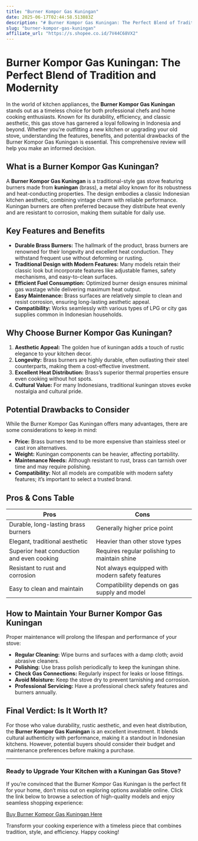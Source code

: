 ```yaml
---
title: "Burner Kompor Gas Kuningan"
date: 2025-06-17T02:44:58.513883Z
description: "# Burner Kompor Gas Kuningan: The Perfect Blend of Tradition and Modernity..."
slug: "burner-kompor-gas-kuningan"
affiliate_url: "https://s.shopee.co.id/7V44C68VX2"
---
```

# Burner Kompor Gas Kuningan: The Perfect Blend of Tradition and Modernity

In the world of kitchen appliances, the **Burner Kompor Gas Kuningan** stands out as a timeless choice for both professional chefs and home cooking enthusiasts. Known for its durability, efficiency, and classic aesthetic, this gas stove has garnered a loyal following in Indonesia and beyond. Whether you're outfitting a new kitchen or upgrading your old stove, understanding the features, benefits, and potential drawbacks of the Burner Kompor Gas Kuningan is essential. This comprehensive review will help you make an informed decision.

## What is a Burner Kompor Gas Kuningan?

A **Burner Kompor Gas Kuningan** is a traditional-style gas stove featuring burners made from **kuningan** (brass), a metal alloy known for its robustness and heat-conducting properties. The design embodies a classic Indonesian kitchen aesthetic, combining vintage charm with reliable performance. Kuningan burners are often preferred because they distribute heat evenly and are resistant to corrosion, making them suitable for daily use.

## Key Features and Benefits

- **Durable Brass Burners:** The hallmark of the product, brass burners are renowned for their longevity and excellent heat conduction. They withstand frequent use without deforming or rusting.
- **Traditional Design with Modern Features:** Many models retain their classic look but incorporate features like adjustable flames, safety mechanisms, and easy-to-clean surfaces.
- **Efficient Fuel Consumption:** Optimized burner design ensures minimal gas wastage while delivering maximum heat output.
- **Easy Maintenance:** Brass surfaces are relatively simple to clean and resist corrosion, ensuring long-lasting aesthetic appeal.
- **Compatibility:** Works seamlessly with various types of LPG or city gas supplies common in Indonesian households.

## Why Choose Burner Kompor Gas Kuningan?

1. **Aesthetic Appeal:** The golden hue of kuningan adds a touch of rustic elegance to your kitchen decor.
2. **Longevity:** Brass burners are highly durable, often outlasting their steel counterparts, making them a cost-effective investment.
3. **Excellent Heat Distribution:** Brass’s superior thermal properties ensure even cooking without hot spots.
4. **Cultural Value:** For many Indonesians, traditional kuningan stoves evoke nostalgia and cultural pride.

## Potential Drawbacks to Consider

While the Burner Kompor Gas Kuningan offers many advantages, there are some considerations to keep in mind:

- **Price:** Brass burners tend to be more expensive than stainless steel or cast iron alternatives.
- **Weight:** Kuningan components can be heavier, affecting portability.
- **Maintenance Needs:** Although resistant to rust, brass can tarnish over time and may require polishing.
- **Compatibility:** Not all models are compatible with modern safety features; it’s important to select a trusted brand.

## Pros & Cons Table

| Pros                                            | Cons                                                      |
|-------------------------------------------------|-----------------------------------------------------------|
| Durable, long-lasting brass burners           | Generally higher price point                              |
| Elegant, traditional aesthetic                | Heavier than other stove types                            |
| Superior heat conduction and even cooking     | Requires regular polishing to maintain shine            |
| Resistant to rust and corrosion               | Not always equipped with modern safety features        |
| Easy to clean and maintain                    | Compatibility depends on gas supply and model            |

## How to Maintain Your Burner Kompor Gas Kuningan

Proper maintenance will prolong the lifespan and performance of your stove:

- **Regular Cleaning:** Wipe burns and surfaces with a damp cloth; avoid abrasive cleaners.
- **Polishing:** Use brass polish periodically to keep the kuningan shine.
- **Check Gas Connections:** Regularly inspect for leaks or loose fittings.
- **Avoid Moisture:** Keep the stove dry to prevent tarnishing and corrosion.
- **Professional Servicing:** Have a professional check safety features and burners annually.

## Final Verdict: Is It Worth It?

For those who value durability, rustic aesthetic, and even heat distribution, the **Burner Kompor Gas Kuningan** is an excellent investment. It blends cultural authenticity with performance, making it a standout in Indonesian kitchens. However, potential buyers should consider their budget and maintenance preferences before making a purchase.

---

### Ready to Upgrade Your Kitchen with a Kuningan Gas Stove?

If you’re convinced that the Burner Kompor Gas Kuningan is the perfect fit for your home, don’t miss out on exploring options available online. Click the link below to browse a selection of high-quality models and enjoy seamless shopping experience:

[Buy Burner Kompor Gas Kuningan Here](https://s.shopee.co.id/7V44C68VX2)

Transform your cooking experience with a timeless piece that combines tradition, style, and efficiency. Happy cooking!